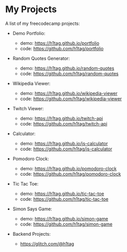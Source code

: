 # My Projects
A list of my freecodecamp projects:

- Demo Portfolio: 
    - demo: https://h1tag.github.io/portfolio
    - code: https://github.com/h1tag/portfolio
    
- Random Quotes Generator: 
  - demo: https://h1tag.github.io/random-quotes
  - code: https://github.com/h1tag/random-quotes
  
- Wikipedia Viewer: 
  - demo: https://h1tag.github.io/wikipedia-viewer
  - code: https://github.com/h1tag/wikipedia-viewer
  
- Twitch Viewer: 
  - demo: https://h1tag.github.io/twitch-api
  - code: https://github.com/h1tag/twitch-api
  
- Calculator: 
  - demo: https://h1tag.github.io/js-calculator
  - code: https://github.com/h1tag/js-calculator
  
- Pomodoro Clock: 
  - demo: https://h1tag.github.io/pomodoro-clock
  - code: https://github.com/h1tag/pomodoro-clock
  
- Tic Tac Toe: 
  - demo: https://h1tag.github.io/tic-tac-toe
  - code: https://github.com/h1tag/tic-tac-toe
  
- Simon Says Game: 
  - demo: https://h1tag.github.io/simon-game
  - code: https://github.com/h1tag/simon-game
  
- Backend Projects:
    - https://glitch.com/@h1tag
